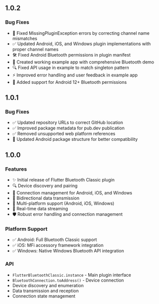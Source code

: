 ## 1.0.2

### Bug Fixes
- 🔧 Fixed MissingPluginException errors by correcting channel name mismatches
- ✅ Updated Android, iOS, and Windows plugin implementations with proper channel names
- 🛠️ Fixed Android Bluetooth permissions in plugin manifest
- 📱 Created working example app with comprehensive Bluetooth demo
- 🔍 Fixed API usage in example to match singleton pattern
- ⚡ Improved error handling and user feedback in example app
- 🎯 Added support for Android 12+ Bluetooth permissions

## 1.0.1

### Bug Fixes
- ✅ Updated repository URLs to correct GitHub location
- ✅ Improved package metadata for pub.dev publication
- ✅ Removed unsupported web platform references
- 🔧 Updated Android package structure for better compatibility

## 1.0.0

### Features
- ✨ Initial release of Flutter Bluetooth Classic plugin
- 🔍 Device discovery and pairing
- 🔗 Connection management for Android, iOS, and Windows
- 📡 Bidirectional data transmission
- 📱 Multi-platform support (Android, iOS, Windows)
- 🔄 Real-time data streaming
- 🛡️ Robust error handling and connection management

### Platform Support
- ✅ Android: Full Bluetooth Classic support
- ✅ iOS: MFi accessory framework integration
- ✅ Windows: Native Windows Bluetooth API integration

### API
- `FlutterBluetoothClassic.instance` - Main plugin interface
- `BluetoothConnection.toAddress()` - Device connection
- Device discovery and enumeration
- Data transmission and reception
- Connection state management
